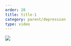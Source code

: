 ```yaml
---
order: 20
title: title-1
category: parent/depression
type: video
---
```


[![](../../static/images/depression-corona-cover.webp)](../../static/videos/depression-corona.mp4)